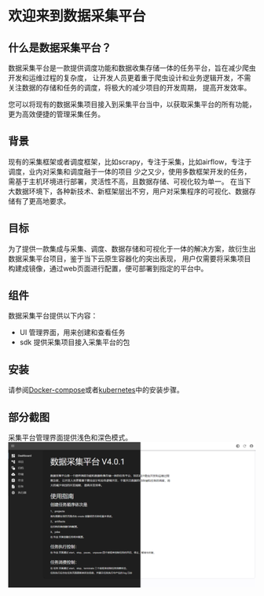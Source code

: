 # 欢迎来到数据采集平台

## 什么是数据采集平台？

数据采集平台是一款提供调度功能和数据收集存储一体的任务平台，旨在减少爬虫开发和运维过程的复杂度，
让开发人员更着重于爬虫设计和业务逻辑开发，不需关注数据的存储和任务的调度，将极大的减少项目的开发周期，
提高开发效率。

您可以将现有的数据采集项目接入到采集平台当中，以获取采集平台的所有功能，更为高效便捷的管理采集任务。

## 背景

现有的采集框架或者调度框架，比如scrapy，专注于采集，比如airflow，专注于调度，业内对采集和调度融于一体的项目
少之又少，使用多数框架开发的任务，需基于主机环境进行部署，灵活性不高，且数据存储、可视化较为单一。
在当下大数据环境下，各种新技术、新框架层出不穷，用户对采集程序的可视化、数据存储有了更高地要求。

## 目标

为了提供一款集成与采集、调度、数据存储和可视化于一体的解决方案，故衍生出数据采集平台项目，鉴于当下云原生容器化的突出表现，
用户仅需要将采集项目构建成镜像，通过web页面进行配置，便可部署到指定的平台中。

## 组件

数据采集平台提供以下内容：

- UI 管理界面，用来创建和查看任务
- sdk 提供采集项目接入采集平台的包

## 安装

请参阅[Docker-compose](./installation/compose.md)或者[kubernetes](./installation/k8s.md)中的安装步骤。

## 部分截图

采集平台管理界面提供浅色和深色模式。
![dashboard](./assets/images/overview/dashboard_bw.png)
